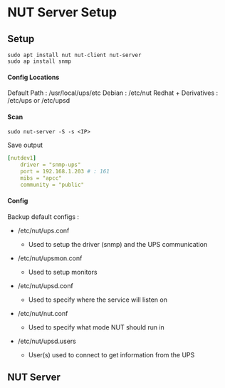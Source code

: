 # NUT Server Setup


## Setup
```
sudo apt install nut nut-client nut-server
sudo ap install snmp
```

#### Config Locations

Default Path : /usr/local/ups/etc
Debian : /etc/nut
Redhat + Derivatives : /etc/ups or /etc/upsd

#### Scan
```
sudo nut-server -S -s <IP>
```
Save output

```yaml
[nutdev1]
    driver = "snmp-ups"
    port = 192.168.1.203 # : 161
    mibs = "apcc"
    community = "public"
```

#### Config
Backup default configs :
- /etc/nut/ups.conf
    - Used to setup the driver (snmp) and the UPS communication

- /etc/nut/upsmon.conf
    - Used to setup monitors

- /etc/nut/upsd.conf
    - Used to specify where the service will listen on

- /etc/nut/nut.conf
    - Used to specify what mode NUT should run in

- /etc/nut/upsd.users
    - User(s) used to connect to get information from the UPS

####



## NUT Server
